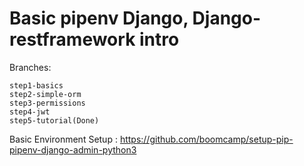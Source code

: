 # Basic pipenv Django, Django-restframework intro


Branches:

```
step1-basics
step2-simple-orm
step3-permissions
step4-jwt
step5-tutorial(Done)
```

Basic Environment Setup : https://github.com/boomcamp/setup-pip-pipenv-django-admin-python3


